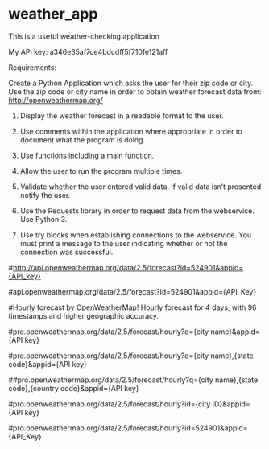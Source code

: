 # weather_app
This is a useful weather-checking application

My API key:
a346e35af7ce4bdcdff5f710fe121aff

Requirements:

Create a Python Application which asks the user for their zip code or city. Use the zip code or city name in order to obtain weather forecast data from: http://openweathermap.org/ 

1. Display the weather forecast in a readable format to the user. 

2. Use comments within the application where appropriate in order to document what the program is doing. 

3. Use functions including a main function. 

4. Allow the user to run the program multiple times.

5. Validate whether the user entered valid data. If valid data isn’t presented notify the user. 

6. Use the Requests library in order to request data from the webservice. Use Python 3. 

7. Use try blocks when establishing connections to the webservice. You must print a message to the user indicating whether or not the connection was successful.


#http://api.openweathermap.org/data/2.5/forecast?id=524901&appid={API_key}

#api.openweathermap.org/data/2.5/forecast?id=524901&appid={API_Key}

#Hourly forecast by OpenWeatherMap! Hourly forecast for 4 days, with 96 timestamps and higher geographic accuracy.

#pro.openweathermap.org/data/2.5/forecast/hourly?q={city name}&appid={API key}

#pro.openweathermap.org/data/2.5/forecast/hourly?q={city name},{state code}&appid={API key}

##pro.openweathermap.org/data/2.5/forecast/hourly?q={city name},{state code},{country code}&appid={API key}

#pro.openweathermap.org/data/2.5/forecast/hourly?id={city ID}&appid={API key}

#pro.openweathermap.org/data/2.5/forecast/hourly?id=524901&appid={API_Key}
